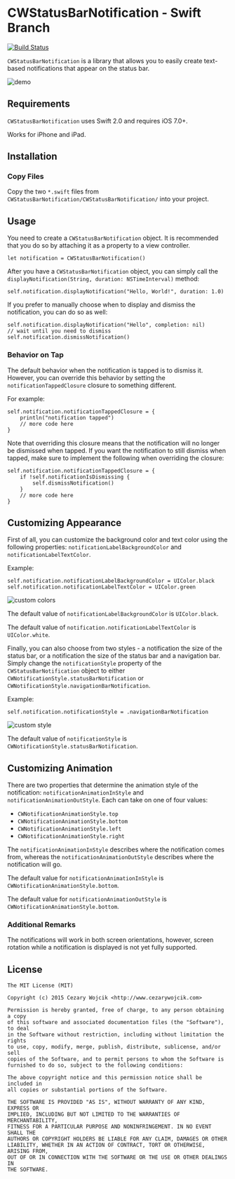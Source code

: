 # CWStatusBarNotification - Swift Branch

[![Build Status](https://travis-ci.org/cezarywojcik/CWStatusBarNotification.png?branch=master)](https://travis-ci.org/cezarywojcik/CWStatusBarNotification)

`CWStatusBarNotification` is a library that allows you to easily create text-based notifications that appear on the status bar.

![demo](screenshots/demo.gif)

## Requirements

`CWStatusBarNotification` uses Swift 2.0 and requires iOS 7.0+.

Works for iPhone and iPad.

## Installation

### Copy Files

Copy the two `*.swift` files from `CWStatusBarNotification/CWStatusBarNotification/` into your project.

## Usage

You need to create a `CWStatusBarNotification` object. It is recommended that you do so by attaching it as a property to a view controller.

```
let notification = CWStatusBarNotification()
```

After you have a `CWStatusBarNotification` object, you can simply call the `displayNotification(String, duration: NSTimeInterval)` method:

```
self.notification.displayNotification("Hello, World!", duration: 1.0)
```

If you prefer to manually choose when to display and dismiss the notification, you can do so as well:

```
self.notification.displayNotification("Hello", completion: nil)
// wait until you need to dismiss
self.notification.dismissNotification()
```

### Behavior on Tap

The default behavior when the notification is tapped is to dismiss it. However, you can override this behavior by setting the `notificationTappedClosure` closure to something different.

For example:
```
self.notification.notificationTappedClosure = {
    println("notification tapped")
    // more code here
}
```

Note that overriding this closure means that the notification will no longer be dismissed when tapped. If you want the notification to still dismiss when tapped, make sure to implement the following when overriding the closure:

```
self.notification.notificationTappedClosure = {
    if !self.notificationIsDismissing {
        self.dismissNotification()
    }
    // more code here
}
```

## Customizing Appearance

First of all, you can customize the background color and text color using the following properties: `notificationLabelBackgroundColor` and `notificationLabelTextColor`.

Example:

```
self.notification.notificationLabelBackgroundColor = UIColor.black
self.notification.notificationLabelTextColor = UIColor.green
```

![custom colors](screenshots/ss1.gif)

The default value of `notificationLabelBackgroundColor` is `UIColor.black`.

The default value of `notification.notificationLabelTextColor` is `UIColor.white`.

Finally, you can also choose from two styles - a notification the size of the status bar, or a notification the size of the status bar and a navigation bar. Simply change the `notificationStyle` property of the `CWStatusBarNotification` object to either `CWNotificationStyle.statusBarNotification` or `CWNotificationStyle.navigationBarNotification`.

Example:

```
self.notification.notificationStyle = .navigationBarNotification
```

![custom style](screenshots/ss2.gif)

The default value of `notificationStyle` is `CWNotificationStyle.statusBarNotification`.

## Customizing Animation

There are two properties that determine the animation style of the notification: `notificationAnimationInStyle` and `notificationAnimationOutStyle`. Each can take on one of four values:

* `CWNotificationAnimationStyle.top`
* `CWNotificationAnimationStyle.bottom`
* `CWNotificationAnimationStyle.left`
* `CWNotificationAnimationStyle.right`

The `notificationAnimationInStyle` describes where the notification comes from, whereas the `notificationAnimationOutStyle` describes where the notification will go.

The default value for `notificationAnimationInStyle` is `CWNotificationAnimationStyle.bottom`.

The default value for `notificationAnimationOutStyle` is `CWNotificationAnimationStyle.bottom`.

### Additional Remarks

The notifications will work in both screen orientations, however, screen rotation while a notification is displayed is not yet fully supported.

## License

    The MIT License (MIT)

    Copyright (c) 2015 Cezary Wojcik <http://www.cezarywojcik.com>

    Permission is hereby granted, free of charge, to any person obtaining a copy
    of this software and associated documentation files (the "Software"), to deal
    in the Software without restriction, including without limitation the rights
    to use, copy, modify, merge, publish, distribute, sublicense, and/or sell
    copies of the Software, and to permit persons to whom the Software is
    furnished to do so, subject to the following conditions:

    The above copyright notice and this permission notice shall be included in
    all copies or substantial portions of the Software.

    THE SOFTWARE IS PROVIDED "AS IS", WITHOUT WARRANTY OF ANY KIND, EXPRESS OR
    IMPLIED, INCLUDING BUT NOT LIMITED TO THE WARRANTIES OF MERCHANTABILITY,
    FITNESS FOR A PARTICULAR PURPOSE AND NONINFRINGEMENT. IN NO EVENT SHALL THE
    AUTHORS OR COPYRIGHT HOLDERS BE LIABLE FOR ANY CLAIM, DAMAGES OR OTHER
    LIABILITY, WHETHER IN AN ACTION OF CONTRACT, TORT OR OTHERWISE, ARISING FROM,
    OUT OF OR IN CONNECTION WITH THE SOFTWARE OR THE USE OR OTHER DEALINGS IN
    THE SOFTWARE.
